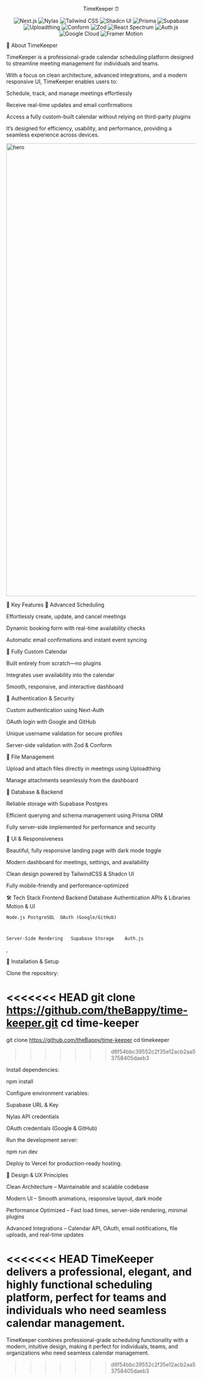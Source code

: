 <p align="center">TimeKeeper ⏰</p>
<p align="center"> <img alt="Next.js" src="https://img.shields.io/badge/Next.js-black?style=for-the-badge&logo=next.js&logoColor=white" /> <img alt="Nylas" src="https://img.shields.io/badge/Nylas-0072CE?style=for-the-badge&logo=nylas&logoColor=white" /> <img alt="Tailwind CSS" src="https://img.shields.io/badge/TailwindCSS-06B6D4?style=for-the-badge&logo=tailwind-css&logoColor=white" /> <img alt="Shadcn UI" src="https://img.shields.io/badge/Shadcn-111111?style=for-the-badge&logo=shadcn&logoColor=white" /> <img alt="Prisma" src="https://img.shields.io/badge/Prisma-0C344B?style=for-the-badge&logo=prisma&logoColor=white" /> <img alt="Supabase" src="https://img.shields.io/badge/Supabase-3ECF8E?style=for-the-badge&logo=supabase&logoColor=white" /> <img alt="Uploadthing" src="https://img.shields.io/badge/Uploadthing-FF6F61?style=for-the-badge&logo=uploadthing&logoColor=white" /> <img alt="Conform" src="https://img.shields.io/badge/Conform-3B82F6?style=for-the-badge&logo=conform&logoColor=white" /> <img alt="Zod" src="https://img.shields.io/badge/Zod-7C3AED?style=for-the-badge&logo=zod&logoColor=white" /> <img alt="React Spectrum" src="https://img.shields.io/badge/React%20Spectrum-FF61DA?style=for-the-badge&logo=react&logoColor=white" /> <img alt="Auth.js" src="https://img.shields.io/badge/Auth.js-000000?style=for-the-badge&logo=auth0&logoColor=white" /> <img alt="Google Cloud" src="https://img.shields.io/badge/Google_Cloud-FC6C00?style=for-the-badge&logo=googlecloud&logoColor=white" /> <img alt="Framer Motion" src="https://img.shields.io/badge/Framer_Motion-0055FF?style=for-the-badge&logo=framer&logoColor=white" /> </p>
🌟 About TimeKeeper

TimeKeeper is a professional-grade calendar scheduling platform designed to streamline meeting management for individuals and teams.

With a focus on clean architecture, advanced integrations, and a modern responsive UI, TimeKeeper enables users to:

Schedule, track, and manage meetings effortlessly

Receive real-time updates and email confirmations

Access a fully custom-built calendar without relying on third-party plugins

It’s designed for efficiency, usability, and performance, providing a seamless experience across devices.

<img width="1860" height="1200" alt="hero" src="https://github.com/user-attachments/assets/3759ebd7-9c9d-476e-ad38-ceea3a0505a0" />

🚀 Key Features
🔹 Advanced Scheduling

Effortlessly create, update, and cancel meetings

Dynamic booking form with real-time availability checks

Automatic email confirmations and instant event syncing

🔹 Fully Custom Calendar

Built entirely from scratch—no plugins

Integrates user availability into the calendar

Smooth, responsive, and interactive dashboard

🔹 Authentication & Security

Custom authentication using Next-Auth

OAuth login with Google and GitHub

Unique username validation for secure profiles

Server-side validation with Zod & Conform

🔹 File Management

Upload and attach files directly in meetings using Uploadthing

Manage attachments seamlessly from the dashboard

🔹 Database & Backend

Reliable storage with Supabase Postgres

Efficient querying and schema management using Prisma ORM

Fully server-side implemented for performance and security

🔹 UI & Responsiveness

Beautiful, fully responsive landing page with dark mode toggle

Modern dashboard for meetings, settings, and availability

Clean design powered by TailwindCSS & Shadcn UI

Fully mobile-friendly and performance-optimized

🛠 Tech Stack
Frontend	Backend	Database	Authentication	APIs & Libraries	Motion & UI

	Node.js	PostgreSQL	OAuth (Google/GitHub)	
	


	Server-Side Rendering	Supabase Storage	Auth.js	
	

				
	
				
,
	
				
	
📌 Installation & Setup

Clone the repository:

<<<<<<< HEAD
git clone https://github.com/theBappy/time-keeper.git
cd time-keeper
=======
git clone https://github.com/theBappy/time-keeper
cd timekeeper
>>>>>>> d6f54bbc39552c2f35e12acb2aa53758405daeb3


Install dependencies:

npm install


Configure environment variables:

Supabase URL & Key

Nylas API credentials

OAuth credentials (Google & GitHub)

Run the development server:

npm run dev


Deploy to Vercel for production-ready hosting.

🎨 Design & UX Principles

Clean Architecture – Maintainable and scalable codebase

Modern UI – Smooth animations, responsive layout, dark mode

Performance Optimized – Fast load times, server-side rendering, minimal plugins

Advanced Integrations – Calendar API, OAuth, email notifications, file uploads, and real-time updates

<<<<<<< HEAD
TimeKeeper delivers a professional, elegant, and highly functional scheduling platform, perfect for teams and individuals who need seamless calendar management.
=======
TimeKeeper combines professional-grade scheduling functionality with a modern, intuitive design, making it perfect for individuals, teams, and organizations who need seamless calendar management.
>>>>>>> d6f54bbc39552c2f35e12acb2aa53758405daeb3
